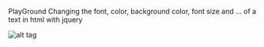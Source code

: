 PlayGround
Changing the font, color, background color, font size and ... of a text in html with jquery


![alt tag](https://cloud.githubusercontent.com/assets/14148466/24703450/926b9ab6-1a03-11e7-8259-4f6b118ff249.png)
